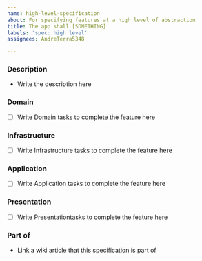 ```yaml
---
name: high-level-specification
about: For specifying features at a high level of abstraction
title: The app shall [SOMETHING]
labels: 'spec: high level'
assignees: AndreTerra5348

---
```


### Description
- Write the description here

### Domain
- [ ] Write Domain tasks to complete the feature here

### Infrastructure
- [ ] Write Infrastructure tasks to complete the feature here

### Application
- [ ] Write Application tasks to complete the feature here

### Presentation
- [ ] Write Presentationtasks to complete the feature here

### Part of
- Link a wiki article that this specification is part of
